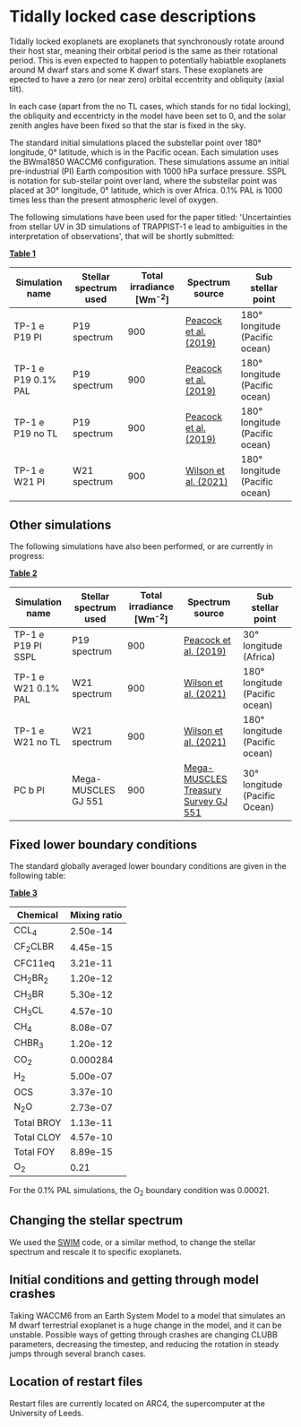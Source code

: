 # Tidally locked case descriptions

Tidally locked exoplanets are exoplanets that synchronously rotate around their host star, meaning their orbital period is the same as their rotational period. This is even expected to happen to potentially habiatble exoplanets around M dwarf stars and some K dwarf stars. These exoplanets are epected to have a zero (or near zero) orbital eccentrity and obliquity (axial tilt).

In each case (apart from the no TL cases, which stands for no tidal locking), the obliquity and eccentricty in the model have been set to 0, and the solar zenith angles have been fixed so that the star is fixed in the sky. 

The standard initial simulations placed the substellar point over 180&deg;  longitude,  0&deg;  latitude, which is in the Pacific ocean. Each simulation uses the BWma1850 WACCM6 configuration. These simulations assume an initial pre-industrial (PI) Earth composition with 1000 hPa surface pressure. SSPL is notation for sub-stellar point over land, where the substellar point was placed at 30&deg;  longitude,  0&deg;  latitude, which is over Africa. 0.1% PAL is 1000 times less than the present atmospheric level of oxygen. 

The following simulations have been used for the paper titled: 'Uncertainties from stellar UV in 3D simulations of TRAPPIST-1 e lead to ambiguities in the interpretation of observations', that will be shortly submitted:

<ins>**Table 1**</ins>

| Simulation name | Stellar spectrum used   | Total irradiance [Wm<sup>-2</sup>] | Spectrum source | Sub stellar point                    | 
| --------------- | ----------------------- | ---------------------------------- | --------------- | ------------------------------------ |
| TP-1 e P19 PI       | P19 spectrum | 900  | [Peacock et al. (2019)](https://archive.stsci.edu/hlsp/hazmat) | 180&deg;  longitude (Pacific ocean) |
| TP-1 e P19 0.1% PAL | P19 spectrum | 900  | [Peacock et al. (2019)](https://archive.stsci.edu/hlsp/hazmat) | 180&deg;  longitude (Pacific ocean) |
| TP-1 e P19 no TL    | P19 spectrum | 900  | [Peacock et al. (2019)](https://archive.stsci.edu/hlsp/hazmat) | 180&deg;  longitude (Pacific ocean) |
| TP-1 e W21 PI       | W21 spectrum | 900  | [Wilson et al. (2021)](https://zenodo.org/record/4556130#.Y_82yezP39E) | 180&deg;  longitude (Pacific ocean) |

## Other simulations 

The following simulations have also been performed, or are currently in progress:

<ins>**Table 2**</ins>

| Simulation name | Stellar spectrum used   | Total irradiance [Wm<sup>-2</sup>] | Spectrum source | Sub stellar point                    |
| --------------- | ----------------------- | ---------------------------------- | --------------- | ------------------------------------ |
| TP-1 e P19 PI SSPL | P19 spectrum | 900  | [Peacock et al. (2019)](https://archive.stsci.edu/hlsp/hazmat) | 30&deg;  longitude (Africa) |
| TP-1 e W21 0.1% PAL | W21 spectrum | 900   | [Wilson et al. (2021)](https://zenodo.org/record/4556130#.Y_82yezP39E) | 180&deg;  longitude (Pacific ocean) |
| TP-1 e W21 no TL | W21 spectrum  | 900   | [Wilson et al. (2021)](https://zenodo.org/record/4556130#.Y_82yezP39E) | 180&deg;  longitude (Pacific ocean) |
| PC b PI             | Mega-MUSCLES GJ 551 | 900   | [Mega-MUSCLES Treasury Survey GJ 551](https://archive.stsci.edu/prepds/muscles/)  | 30&deg; longitude (Pacific Ocean) |

## Fixed lower boundary conditions

The standard globally averaged lower boundary conditions are given in the following table:

<ins>**Table 3**</ins>

| Chemical | Mixing ratio |
| -------- | ------------ |
| CCL<sub>4</sub> | 2.50e-14 |
| CF<sub>2</sub>CLBR | 4.45e-15 |
| CFC11eq | 3.21e-11 |
| CH<sub>2</sub>BR<sub>2</sub> | 1.20e-12 |
| CH<sub>3</sub>BR | 5.30e-12 |
| CH<sub>3</sub>CL | 4.57e-10 |
| CH<sub>4</sub> | 8.08e-07 |
| CHBR<sub>3</sub> | 1.20e-12 |
| CO<sub>2</sub> | 0.000284 |
| H<sub>2</sub> | 5.00e-07 |
| OCS | 3.37e-10 |
| N<sub>2</sub>O | 2.73e-07 |
| Total BROY | 1.13e-11 |
| Total CLOY | 4.57e-10 |
| Total FOY | 8.89e-15 |
| O<sub>2</sub> | 0.21 |

For the 0.1% PAL simulations, the O<sub>2</sub> boundary condition was 0.00021.

## Changing the stellar spectrum

We used the [SWIM](https://github.com/jack-eddy-symposium/exoplanetary-impact/tree/main/SWIM) code, or a similar method, to change the stellar spectrum and rescale it to specific exoplanets.

## Initial conditions and getting through model crashes

Taking WACCM6 from an Earth System Model to a model that simulates an M dwarf terrestrial exoplanet is a huge change in the model, and it can be unstable. Possible ways of getting through crashes are changing CLUBB parameters, decreasing the timestep, and reducing the rotation in steady jumps through several branch cases.

## Location of restart files

Restart files are currently located on ARC4, the supercomputer at the University of Leeds.
